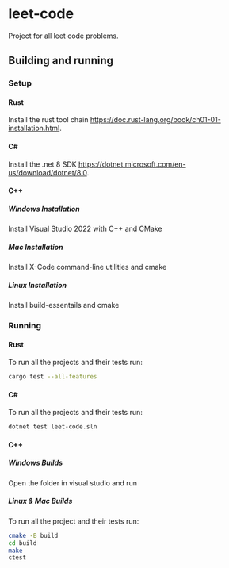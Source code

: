 # leet-code

Project for all leet code problems.

## Building and running

### Setup

#### Rust

Install the rust tool chain <https://doc.rust-lang.org/book/ch01-01-installation.html>.

#### C#

Install the .net 8 SDK <https://dotnet.microsoft.com/en-us/download/dotnet/8.0>.

#### C++

##### Windows Installation

Install Visual Studio 2022 with C++ and CMake

##### Mac Installation

Install X-Code command-line utilities and cmake

##### Linux Installation

Install build-essentails and cmake

### Running

#### Rust

To run all the projects and their tests run:
```bash
cargo test --all-features
```

#### C#

To run all the projects and their tests run: 
```bash
dotnet test leet-code.sln
```

#### C++

##### Windows Builds

Open the folder in visual studio and run

##### Linux & Mac Builds

To run all the project and their tests run:
```bash
cmake -B build
cd build
make
ctest
```
